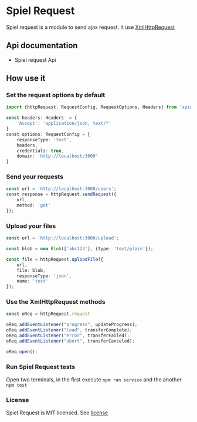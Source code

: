 # Spiel Request

Spiel request is a module to send ajax request. It use [XmlHttpRequest](https://developer.mozilla.org/en-US/docs/Web/API/XMLHttpRequest)

## Api documentation

* Spiel request Api

## How use it

### Set the request options by default

```typescript
import {httpRequest, RequestConfig, RequestOptions, Headers} from 'spiel-request'

const headers: Headers  = {
    'Accept': 'application/json, text/*'
} 
const options: RequestConfig = {
    responseType: 'text',
    headers,
    credentials: true,
    domain: 'http://localhost:3000'
}
```

### Send your requests

```typescript
const url = 'http://localhost:3000/users';
const response = httpRequest.sendRequest({
    url,
    method: 'get'
});
```

### Upload your files

```typescript
const url = 'http://localhost:3000/upload';

const blob = new Blob(['abc123'], {type: 'text/plain'});

const file = httpRequest.uploadFile({
    url,
    file: blob,
    responseType: 'json',
    name: 'test'
});
```

### Use the XmlHttpRequest methods

```typescript
const oReq = httpRequest.request

oReq.addEventListener("progress", updateProgress);
oReq.addEventListener("load", transferComplete);
oReq.addEventListener("error", transferFailed);
oReq.addEventListener("abort", transferCanceled);

oReq.open();
```

### Run Spiel Request tests

Open two terminals, in the first execute `npm run service` and the another `npm test`

### License

Spiel Request is MIT licensed. See [license](LICENSE.md)